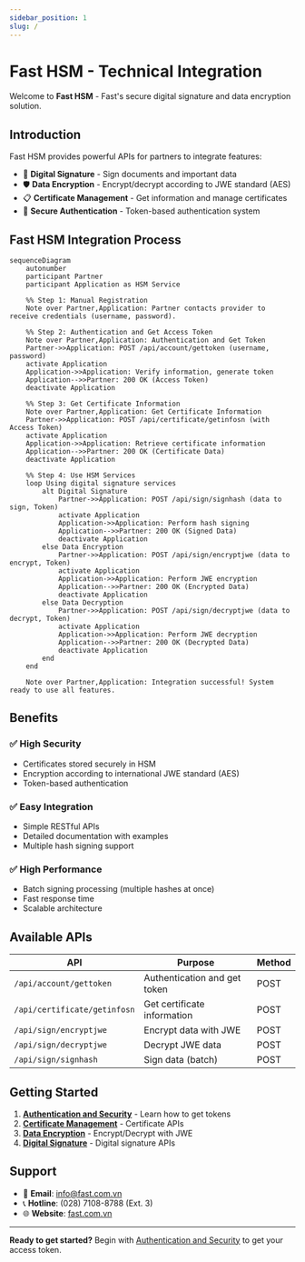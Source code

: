 ```yaml
---
sidebar_position: 1
slug: /
---
```


# Fast HSM - Technical Integration

Welcome to **Fast HSM** - Fast's secure digital signature and data encryption solution.

## Introduction

Fast HSM provides powerful APIs for partners to integrate features:

- 🔐 **Digital Signature** - Sign documents and important data
- 🛡️ **Data Encryption** - Encrypt/decrypt according to JWE standard (AES)
- 📋 **Certificate Management** - Get information and manage certificates
- 🔑 **Secure Authentication** - Token-based authentication system

## Fast HSM Integration Process

```mermaid
sequenceDiagram
    autonumber
    participant Partner
    participant Application as HSM Service

    %% Step 1: Manual Registration
    Note over Partner,Application: Partner contacts provider to receive credentials (username, password).

    %% Step 2: Authentication and Get Access Token
    Note over Partner,Application: Authentication and Get Token
    Partner->>Application: POST /api/account/gettoken (username, password)
    activate Application
    Application->>Application: Verify information, generate token
    Application-->>Partner: 200 OK (Access Token)
    deactivate Application

    %% Step 3: Get Certificate Information
    Note over Partner,Application: Get Certificate Information
    Partner->>Application: POST /api/certificate/getinfosn (with Access Token)
    activate Application
    Application->>Application: Retrieve certificate information
    Application-->>Partner: 200 OK (Certificate Data)
    deactivate Application

    %% Step 4: Use HSM Services
    loop Using digital signature services
        alt Digital Signature
            Partner->>Application: POST /api/sign/signhash (data to sign, Token)
            activate Application
            Application->>Application: Perform hash signing
            Application-->>Partner: 200 OK (Signed Data)
            deactivate Application
        else Data Encryption
            Partner->>Application: POST /api/sign/encryptjwe (data to encrypt, Token)
            activate Application
            Application->>Application: Perform JWE encryption
            Application-->>Partner: 200 OK (Encrypted Data)
            deactivate Application
        else Data Decryption
            Partner->>Application: POST /api/sign/decryptjwe (data to decrypt, Token)
            activate Application
            Application->>Application: Perform JWE decryption
            Application-->>Partner: 200 OK (Decrypted Data)
            deactivate Application
        end
    end

    Note over Partner,Application: Integration successful! System ready to use all features.
```

## Benefits

### ✅ High Security

- Certificates stored securely in HSM
- Encryption according to international JWE standard (AES)
- Token-based authentication

### ✅ Easy Integration

- Simple RESTful APIs
- Detailed documentation with examples
- Multiple hash signing support

### ✅ High Performance

- Batch signing processing (multiple hashes at once)
- Fast response time
- Scalable architecture

## Available APIs

| API                          | Purpose                      | Method |
| ---------------------------- | ---------------------------- | ------ |
| `/api/account/gettoken`      | Authentication and get token | POST   |
| `/api/certificate/getinfosn` | Get certificate information  | POST   |
| `/api/sign/encryptjwe`       | Encrypt data with JWE        | POST   |
| `/api/sign/decryptjwe`       | Decrypt JWE data             | POST   |
| `/api/sign/signhash`         | Sign data (batch)            | POST   |

## Getting Started

1. **[Authentication and Security](/hsm/authentication)** - Learn how to get tokens
2. **[Certificate Management](/hsm/certificate)** - Certificate APIs
3. **[Data Encryption](/hsm/encryption)** - Encrypt/Decrypt with JWE
4. **[Digital Signature](/hsm/signing)** - Digital signature APIs

## Support

- 📧 **Email**: info@fast.com.vn
- 📞 **Hotline**: (028) 7108-8788 (Ext. 3)
- 🌐 **Website**: [fast.com.vn](https://fast.com.vn)

---

**Ready to get started?** Begin with [Authentication and Security](/hsm/authentication) to get your access token.

